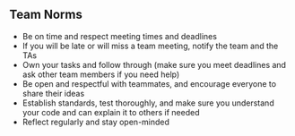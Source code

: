 ## Team Norms
- Be on time and respect meeting times and deadlines
- If you will be late or will miss a team meeting, notify the team and the TAs
- Own your tasks and follow through (make sure you meet deadlines and ask other team members if you need help)
- Be open and respectful with teammates, and encourage everyone to share their ideas
- Establish standards, test thoroughly, and make sure you understand your code and can explain it to others if needed
- Reflect regularly and stay open-minded